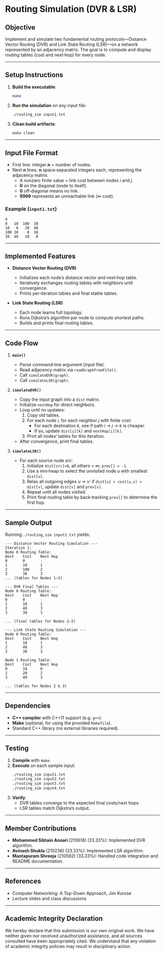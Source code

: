 # Routing Simulation (DVR & LSR)

## Objective  
Implement and simulate two fundamental routing protocols—Distance Vector Routing (DVR) and Link State Routing (LSR)—on a network represented by an adjacency matrix. The goal is to compute and display routing tables (cost and next‑hop) for every node.

---

## Setup Instructions  
  
1. **Build the executable**:  
   ```bash
   make
   ```

2. **Run the simulation** on any input file:  
   ```bash
   ./routing_sim input1.txt
   ```

3. **Clean build artifacts**:  
   ```bash
   make clean
   ```

---

## Input File Format  
- First line: integer **n** = number of nodes.  
- Next **n** lines: **n** space‑separated integers each, representing the adjacency matrix.  
  - A nonzero finite value = link cost between nodes _i_ and _j_.  
  - **0** on the diagonal (node to itself).  
  - **0** off‑diagonal means no link.  
  - **9999** represents an unreachable link (∞ cost).  

### Example (`input1.txt`)  
```
4
0   10  100  30
10   0   20  40
100 20    0  10
30  40   10   0
```

---

## Implemented Features  
- **Distance Vector Routing (DVR)**  
  - Initializes each node’s distance vector and next‑hop table.  
  - Iteratively exchanges routing tables with neighbors until convergence.  
  - Prints per‑iteration tables and final stable tables.

- **Link State Routing (LSR)**  
  - Each node learns full topology.  
  - Runs Dijkstra’s algorithm per node to compute shortest paths.  
  - Builds and prints final routing tables.

---

## Code Flow  
1. **`main()`**  
   - Parse command‑line argument (input file).  
   - Read adjacency matrix via `readGraphFromFile()`.  
   - Call `simulateDVR(graph)`.  
   - Call `simulateLSR(graph)`.

2. **`simulateDVR()`**  
   - Copy the input graph into a `dist` matrix.  
   - Initialize `nextHop` for direct neighbors.  
   - Loop until no updates:  
     1. Copy old tables.  
     2. For each node _i_, for each neighbor _j_ with finite cost:  
        - For each destination _k_, see if path _i → j → k_ is cheaper.  
        - If so, update `dist[i][k]` and `nextHop[i][k]`.  
     3. Print all nodes’ tables for this iteration.  
   - After convergence, print final tables.

3. **`simulateLSR()`**  
   - For each source node _src_:  
     1. Initialize `dist[src]=0`, all others = ∞; `prev[] = -1`.  
     2. Use a min‑heap to select the unvisited node _u_ with smallest `dist[u]`.  
     3. Relax all outgoing edges _u → v_: if `dist[u] + cost(u,v) < dist[v]`, update `dist[v]` and `prev[v]`.  
     4. Repeat until all nodes visited.  
     5. Print final routing table by back‑tracking `prev[]` to determine the first hop.

---

## Sample Output  
Running `./routing_sim input1.txt` yields:

```
--- Distance Vector Routing Simulation ---
Iteration 1:
Node 0 Routing Table:
Dest    Cost    Next Hop
0       0       -
1       10      1
2       100     2
3       30      3
... (tables for Nodes 1–3)

--- DVR Final Tables ---
Node 0 Routing Table:
Dest    Cost    Next Hop
0       0       -
1       10      1
2       40      3
3       30      3

... (final tables for Nodes 1–3)

--- Link State Routing Simulation ---
Node 0 Routing Table:
Dest    Cost    Next Hop
1       10      1
2       40      3
3       30      3

Node 1 Routing Table:
Dest    Cost    Next Hop
0       10      0
2       20      2
3       40      3

... (tables for Nodes 2 & 3)
```

---

## Dependencies  
- **C++ compiler** with C++11 support (e.g. `g++`).  
- **Make** (optional, for using the provided `Makefile`).  
- Standard C++ library (no external libraries required).

---

## Testing  
1. **Compile** with `make`.  
2. **Execute** on each sample input:  
   ```bash
   ./routing_sim input1.txt
   ./routing_sim input2.txt
   ./routing_sim input3.txt
   ./routing_sim input4.txt
   ```
3. **Verify**:  
   - DVR tables converge to the expected final costs/next hops.  
   - LSR tables match Dijkstra’s output.

---
## Member Contributions
- **Mohammed Sibtain Ansari** (210616) (33.33%): Implemented DVR algorithm.
- **Avinash Shukla** (210236) (33.33%): Implemented LSR algorithm.
- **Mantapuram Shreeja** (210592) (33.33%): Handled code integration and README documentation.

---

## References
- Computer Networking: A Top-Down Approach, Jim Kurose
- Lecture slides and class discussions

---
## Academic Integrity Declaration  
We hereby declare that this submission is our own original work. We have neither given nor received unauthorized assistance, and all sources consulted have been appropriately cited. We understand that any violation of academic integrity policies may result in disciplinary action.
